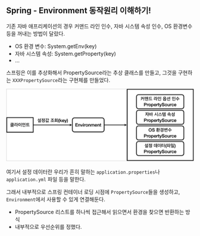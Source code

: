 ## Spring - Environment 동작원리 이해하기!

기존 자바 애프리케이션의 경우 커맨드 라인 인수, 자바 시스템 속성 인수, OS 환경변수 등을 꺼내는 방법이 달랐다.

- OS 환경 변수: System.getEnv(key)
- 자바 시스템 속성: System.getProperty(key)
- ...

스프링은 이를 추상화해서 PropertySource라는 추상 클래스를 만들고, 그것을 구현하는 `XXXPropertySource`라는 구현체를 만들었다.

![img_1.png](img_1.png)

여기서 설정 데이터란 우리가 흔히 말하는 `application.properties`나 `application.yml` 파일 등을 말한다.

그래서 내부적으로 스프링 컨테이너 로딩 시점에 `PropertySource`들을 생성하고, `Environment`에서 사용할 수 있게 연결해둔다.
- PropertySource 리스트를 하나씩 접근해서 읽으면서 환경을 찾으면 반환하는 방식
- 내부적으로 우선순위를 정했다.